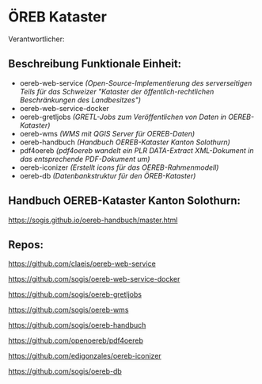 # ÖREB Kataster
Verantwortlicher:

## Beschreibung Funktionale Einheit:
* oereb-web-service    *(Open-Source-Implementierung des serverseitigen Teils für das Schweizer "Kataster der öffentlich-rechtlichen Beschränkungen des Landbesitzes")*
* oereb-web-service-docker
* oereb-gretljobs    *(GRETL-Jobs zum Veröffentlichen von Daten in OEREB-Kataster)*
* oereb-wms  *(WMS mit QGIS Server für OEREB-Daten)*
* oereb-handbuch  *(Handbuch OEREB-Kataster Kanton Solothurn)*
* pdf4oereb  *(pdf4oereb wandelt ein PLR DATA-Extract XML-Dokument in das entsprechende PDF-Dokument um)*
* oereb-iconizer  *(Erstellt icons für das OEREB-Rahmenmodell)*
* oereb-db *(Datenbankstruktur für den ÖREB-Kataster)*

## Handbuch OEREB-Kataster Kanton Solothurn:
https://sogis.github.io/oereb-handbuch/master.html

## Repos:
https://github.com/claeis/oereb-web-service

https://github.com/sogis/oereb-web-service-docker

https://github.com/sogis/oereb-gretljobs

https://github.com/sogis/oereb-wms

https://github.com/sogis/oereb-handbuch

https://github.com/openoereb/pdf4oereb

https://github.com/edigonzales/oereb-iconizer

https://github.com/sogis/oereb-db

